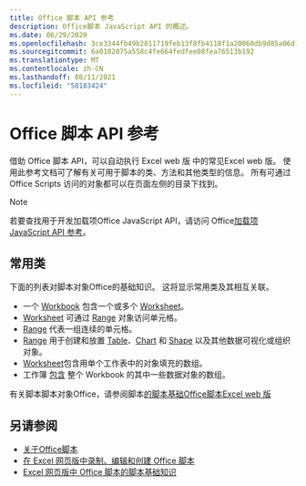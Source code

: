 ```yaml
---
title: Office 脚本 API 参考
description: Office脚本 JavaScript API 的概述。
ms.date: 06/29/2020
ms.openlocfilehash: 3ce3344fb49b2811719feb13f8fb4118f1a20060db9d85a06d1be939f22bf3c5
ms.sourcegitcommit: 6a0182075a558c4fe664fedfee08fea76513b192
ms.translationtype: MT
ms.contentlocale: zh-CN
ms.lasthandoff: 08/11/2021
ms.locfileid: "58183424"
---
```

# <a name="office-scripts-api-reference"></a>Office 脚本 API 参考

借助 Office 脚本 API，可以自动执行 Excel web 版 中的常见Excel web 版。 使用此参考文档可了解有关可用于脚本的类、方法和其他类型的信息。 所有可通过 Office Scripts 访问的对象都可以在页面左侧的目录下找到。

> [!NOTE]
> 若要查找用于开发加载项Office JavaScript API，请访问 Office[加载项 JavaScript API 参考](/javascript/api/overview?view=excel-js-preview)。

## <a name="common-classes"></a>常用类

下面的列表对脚本对象Office的基础知识。 这将显示常用类及其相互关联。

- 一个 [Workbook](/javascript/api/office-scripts/excelscript/excelscript.workbook) 包含一个或多个 [Worksheet](/javascript/api/office-scripts/excelscript/excelscript.worksheet)。
- [Worksheet](/javascript/api/office-scripts/excelscript/excelscript.worksheet) 可通过 [Range](/javascript/api/office-scripts/excelscript/excelscript.range) 对象访问单元格。
- [Range](/javascript/api/office-scripts/excelscript/excelscript.range) 代表一组连续的单元格。
- [Range](/javascript/api/office-scripts/excelscript/excelscript.range) 用于创建和放置 [Table](/javascript/api/office-scripts/excelscript/excelscript.table)、[Chart](/javascript/api/office-scripts/excelscript/excelscript.chart) 和 [Shape](/javascript/api/office-scripts/excelscript/excelscript.shape) 以及其他数据可视化或组织对象。
- [Worksheet](/javascript/api/office-scripts/excelscript/excelscript.worksheet)包含用单个工作表中的对象填充的数组。
- 工作簿 [包含](/javascript/api/office-scripts/excelscript/excelscript.workbook) 整个 Workbook 的其中一些数据对象的数组。

有关脚本脚本对象Office，请参阅脚本[的脚本基础Office脚本Excel web 版](/office/dev/scripts/develop/scripting-fundamentals)

## <a name="see-also"></a>另请参阅

- [关于Office脚本](/office/dev/scripts/overview/excel)
- [在 Excel 网页版中录制、编辑和创建 Office 脚本](/office/dev/scripts/tutorials/excel-tutorial)
- [Excel 网页版中 Office 脚本的脚本基础知识](/office/dev/scripts/develop/scripting-fundamentals)
